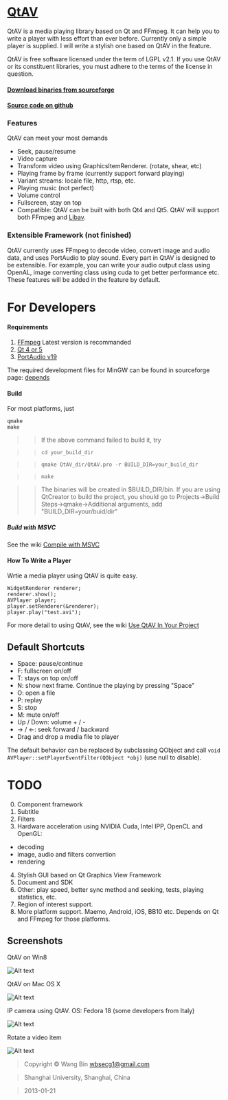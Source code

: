 # [QtAV](https://sourceforge.net/projects/qtav)

QtAV is a media playing library based on Qt and FFmpeg. It can help you to write a player
with less effort than ever before. Currently only a simple player is supplied. I will write a
stylish one based on QtAV in the feature.

QtAV is free software licensed under the term of LGPL v2.1. If you use QtAV or its constituent libraries,
you must adhere to the terms of the license in question.

#### [Download binaries from sourceforge](https://sourceforge.net/projects/qtav/files)
#### [Source code on github](https://github.com/wang-bin/QtAV)

### Features

QtAV can meet your most demands

- Seek, pause/resume
- Video capture
- Transform video using GraphicsItemRenderer. (rotate, shear, etc)
- Playing frame by frame (currently support forward playing)
- Variant streams: locale file, http, rtsp, etc.
- Playing music (not perfect)
- Volume control
- Fullscreen, stay on top
- Compatible: QtAV can be built with both Qt4 and Qt5. QtAV will support
  both FFmpeg and [Libav](http://libav.org).

### Extensible Framework (not finished)

  QtAV currently uses FFmpeg to decode video, convert image and audio data, and uses PortAudio to play
  sound. Every part in QtAV is designed to be extensible. For example, you can write your audio output
  class using OpenAL, image converting class using cuda to get better performance etc. These features
  will be added in the feature by default.


# For Developers

#### Requirements

1. [FFmpeg](http://ffmpeg.org) Latest version is recommanded
2. [Qt 4 or 5](http://qt-project.org/downloads)
3. [PortAudio v19](http://www.portaudio.com/download.html)

The required development files for MinGW can be found in sourceforge
page: [depends](https://sourceforge.net/projects/qtav/files/depends)

#### Build

For most platforms, just

    qmake
    make

>>If the above command failed to build it, try

>>    `cd your_build_dir`

>>    `qmake QtAV_dir/QtAV.pro -r BUILD_DIR=your_build_dir`

>>    `make`

>>  The binaries will be created in $BUILD_DIR/bin.
>>  If you are using QtCreator to build the project, you should go to Projects->Build Steps->qmake->Additional arguments, add "BUILD_DIR=your/buid/dir"

##### Build with MSVC

  See the wiki [Compile with MSVC](https://github.com/wang-bin/QtAV/wiki/Compile-with-MSVC)



#### How To Write a Player

Wrtie a media player using QtAV is quite easy.

    WidgetRenderer renderer;
    renderer.show();
    AVPlayer player;
    player.setRenderer(&renderer);
    player.play("test.avi");

For more detail to using QtAV, see the wiki [Use QtAV In Your Project](https://github.com/wang-bin/QtAV/wiki/Use-QtAV-In-Your-Project)


Default Shortcuts
-----------------
- Space: pause/continue
- F: fullscreen on/off
- T: stays on top on/off
- N: show next frame. Continue the playing by pressing "Space"
- O: open a file
- P: replay
- S: stop
- M: mute on/off
- Up / Down: volume + / -
- -> / <-: seek forward / backward
- Drag and drop a media file to player


The default behavior can be replaced by subclassing QObject and call `void AVPlayer::setPlayerEventFilter(QObject *obj)` (use null to disable).


# TODO

0. Component framework
1. Subtitle
2. Filters
3. Hardware acceleration using NVIDIA Cuda, Intel IPP, OpenCL and OpenGL:
  * decoding
  * image, audio and filters convertion
  * rendering
4. Stylish GUI based on Qt Graphics View Framework
5. Document and SDK
6. Other: play speed, better sync method and seeking, tests, playing statistics, etc.
7. Region of interest support.
8. More platform support. Maemo, Android, iOS, BB10 etc. Depends on Qt and FFmpeg for those platforms.


Screenshots
----------

QtAV on Win8

![Alt text](https://github.com/downloads/wang-bin/QtAV/screenshot.png "simple player")

QtAV on Mac OS X

![Alt text](https://sourceforge.net/p/qtav/screenshot/mac.jpg "simple player on Mac")

IP camera using QtAV. OS: Fedora 18 (some developers from Italy)

![Alt text](https://sourceforge.net/projects/qtav/screenshots/ip_camera.jpg "ip camera")

Rotate a video item

![Alt text](https://sourceforge.net/p/qtav/screenshot/QtAV_videoitem.jpg "rotated video")


> Copyright &copy; Wang Bin wbsecg1@gmail.com

> Shanghai University, Shanghai, China

> 2013-01-21
